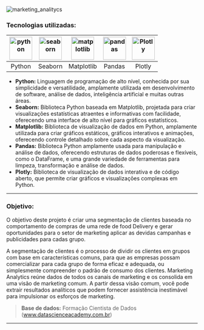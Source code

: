 ![marketing_analitycs](https://github.com/user-attachments/assets/99533962-033b-4708-b0be-7fc11a59702e)


### Tecnologias utilizadas: 
| [<img align="center" alt="python" height="60" width="60" src="https://github.com/AlbertoFAraujo/Py_webscraping_dolar/assets/105552990/3a99e64a-2768-4900-bd0e-7a512ce6abe8">](https://www.python.org/doc/) | [<img align="center" alt="seaborn" height="60" width="60" src="https://github.com/AlbertoFAraujo/Py_analise_vendas/assets/105552990/e2bebe3b-54ae-4761-8b00-9d0d2657f253">](https://seaborn.pydata.org/) | [<img align="center" alt="matplotlib" height="60" width="60" src="https://github.com/AlbertoFAraujo/Py_analise_vendas/assets/105552990/2f17c02b-bd19-432b-bcfe-183f5ef285f8">](https://matplotlib.org/stable/index.html) | [<img align="center" alt="pandas" height="60" width="60" src="https://github.com/AlbertoFAraujo/Py_webscraping_dolar/assets/105552990/805c2eb5-8c09-4c2a-9b27-920d9a527b6b">](https://pandas.pydata.org/docs/) | [<img align="center" alt="Plotly" height="60" width="60" src="https://api.iconify.design/devicon/plotly.svg">](https://plotly.com/)
|:---:|:---:|:---:|:---:|:---:|
| Python | Seaborn | Matplotlib | Pandas | Plotly |

- **Python:** Linguagem de programação de alto nível, conhecida por sua simplicidade e versatilidade, amplamente utilizada em desenvolvimento de software, análise de dados, inteligência artificial e muitas outras áreas.
- **Seaborn:** Biblioteca Python baseada em Matplotlib, projetada para criar visualizações estatísticas atraentes e informativas com facilidade, oferecendo uma interface de alto nível para gráficos estatísticos.
- **Matplotlib:** Biblioteca de visualização de dados em Python, amplamente utilizada para criar gráficos estáticos, gráficos interativos e animações, oferecendo controle detalhado sobre cada aspecto da visualização.
- **Pandas:** Biblioteca Python amplamente usada para manipulação e análise de dados, oferecendo estruturas de dados poderosas e flexíveis, como o DataFrame, e uma grande variedade de ferramentas para limpeza, transformação e análise de dados.
- **Plotly:** Biblioteca de visualização de dados interativa e de código aberto, que permite criar gráficos e visualizações complexas em Python.
<hr>

### Objetivo: 

O objetivo deste projeto é criar uma segmentação de clientes baseada no comportamento de compras de uma rede de food Delivery e gerar oportunidades para o setor de marketing aplicar as devidas campanhas e publicidades para cadas grupo.

A segmentação de clientes é o processo de dividir os clientes em grupos com base em características comuns, para que as empresas possam comercializar para cada grupo de forma eficaz e adequada, ou simplesmente compreender o padrão de consumo dos clientes.
Marketing Analytics reúne dados de todos os canais de marketing e os consolida em uma visão de marketing comum. A partir dessa visão comum, você pode extrair resultados analíticos que podem fornecer assistência inestimável para impulsionar os esforços de marketing.

>**Base de dados:** Formação Cientista de Dados (www.datascienceacademy.com.br)

<hr>
